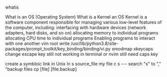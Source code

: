 


whatis

What is an OS (Operating System)
What is a Kernel
    an OS Kernel is a software component responsible for managing various low-level features of the computer, including:
        interfacing with hardware devices (network adapters, hard disks, and so on)
        allocating memory to individual programs
        allocating CPU time to individual programs
        Enabling programs to interact with one another
 vim
    root write
/usr/lib/python3.8/site-packages/prompt_toolkit/key_binding/binding/vi.py
xmodmap xkeycaps
 change escape key  still not working in terminal or nvim 
 still need caps key

 create a  symbloic link in Unix 
 ln s source_file my file
c
<leader> s --- search
    "s" to ","
"backup files
    cp [file] [file.backup]
